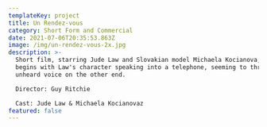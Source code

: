 ```yaml
---
templateKey: project
title: Un Rendez-vous
category: Short Form and Commercial
date: 2021-07-06T20:35:53.863Z
image: /img/un-rendez-vous-2x.jpg
description: >-
  Short film, starring Jude Law and Slovakian model Michaela Kocianova, The film
  begins with Law's character speaking into a telephone, seeming to threaten the
  unheard voice on the other end.

  Director: Guy Ritchie

  Cast: Jude Law & Michaela Kocianovaz
featured: false
---
```

